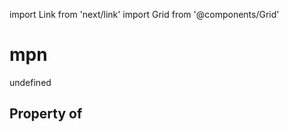 import Link from 'next/link'
import Grid from '@components/Grid'

# mpn

undefined

## Property of



